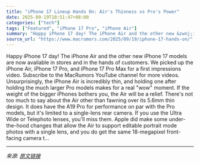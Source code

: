 ```yaml
---
title: "iPhone 17 Lineup Hands On: Air's Thinness vs Pro's Power"
date: 2025-09-19T18:51:47+08:00
categories: ["tech"]
tags: ["Featured", "iPhone 17 Pro", "iPhone Air"]
summary: "Happy iPhone 17 day! The iPhone Air and the other new &zwnj;iPhone 17&zwnj; models are now available in stores and in the hands of customers. We picked up the &zwnj;iPhone Air&zwnj;, iPhone 17 Pro, an"
source_url: "https://www.macrumors.com/2025/09/19/iphone-17-hands-on/"
---
```


Happy iPhone 17 day! The iPhone Air and the other new &zwnj;iPhone 17&zwnj; models are now available in stores and in the hands of customers. We picked up the &zwnj;iPhone Air&zwnj;, iPhone 17 Pro, and &zwnj;iPhone 17 Pro&zwnj; Max for a first impressions video. Subscribe to the MacRumors YouTube channel for more videos. Unsurprisingly, the &zwnj;iPhone Air&zwnj; is incredibly thin, and holding one after holding the much larger Pro models makes for a real "wow" moment. If the weight of the bigger iPhones bothers you, the Air will be a relief. There's not too much to say about the Air other than fawning over its 5.6mm thin design. It does have the A19 Pro for performance on par with the Pro models, but it's limited to a single-lens rear camera. If you use the Ultra Wide or Telephoto lenses, you'll miss them. Apple did make some under-the-hood changes that allow the Air to support editable portrait mode photos with a single lens, and you do get the same 18-megapixel front-facing camera t...

---

*来源: [原文链接](https://www.macrumors.com/2025/09/19/iphone-17-hands-on/)*
